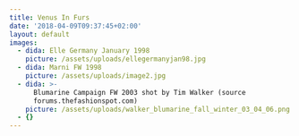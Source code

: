 ```yaml
---
title: Venus In Furs
date: '2018-04-09T09:37:45+02:00'
layout: default
images:
  - dida: Elle Germany January 1998
    picture: /assets/uploads/ellegermanyjan98.jpg
  - dida: Marni FW 1998
    picture: /assets/uploads/image2.jpg
  - dida: >-
      Blumarine Campaign FW 2003 shot by Tim Walker (source
      forums.thefashionspot.com)
    picture: /assets/uploads/walker_blumarine_fall_winter_03_04_06.png
  - {}
---
```


